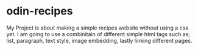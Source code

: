 # odin-recipes
My Project is about making a simple recipes website without using a css yet.
I am going to use a combinitain of different simple html tags such as; list, paragraph, text style, image embedding, lastly linking different pages.
